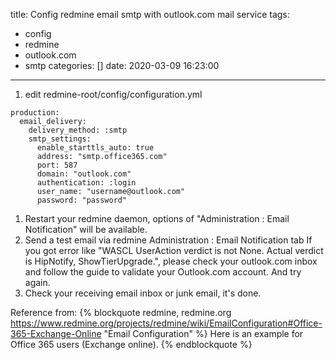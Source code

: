 title: Config redmine email smtp with outlook.com mail service
tags:
  - config
  - redmine
  - outlook.com
  - smtp
categories: []
date: 2020-03-09 16:23:00
---
1. edit redmine-root/config/configuration.yml
<!-- more -->
```
production:
  email_delivery:
    delivery_method: :smtp
    smtp_settings:
      enable_starttls_auto: true
      address: "smtp.office365.com"
      port: 587
      domain: "outlook.com"
      authentication: :login
      user_name: "username@outlook.com"
      password: "password"
```
1. Restart your redmine daemon, options of "Administration : Email Notification" will be available.
1. Send a test email via redmine Administration : Email Notification tab
 If you got error like "WASCL UserAction verdict is not None. Actual verdict is HipNotify, ShowTierUpgrade.",
 please check your outlook.com inbox and follow the guide to validate your Outlook.com account.
 And try again.
1. Check your receiving email inbox or junk email, it's done.

Reference from:
{% blockquote redmine, redmine.org https://www.redmine.org/projects/redmine/wiki/EmailConfiguration#Office-365-Exchange-Online "Email Configuration" %}
Here is an example for Office 365 users (Exchange online).
{% endblockquote %}